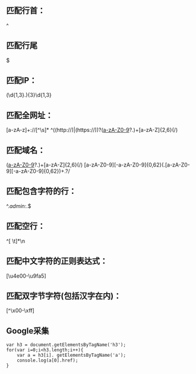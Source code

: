 ## 匹配行首：
^

## 匹配行尾
$

## 匹配IP：
(\d{1,3}\.){3}\d{1,3}

## 匹配全网址：
[a-zA-z]+://[^\s]*
^((http://)|(https://))?([a-zA-Z0-9]([a-zA-Z0-9\-]{0,61}[a-zA-Z0-9])?\.)+[a-zA-Z]{2,6}(/)


## 匹配域名：
([a-zA-Z0-9]([a-zA-Z0-9\-]{0,61}[a-zA-Z0-9])?\.)+[a-zA-Z]{2,6}(/)
[a-zA-Z0-9][-a-zA-Z0-9]{0,62}(\.[a-zA-Z0-9][-a-zA-Z0-9]{0,62})+\.?/


## 匹配包含字符的行：
^.*admin:.*$

## 匹配空行：
^[ \t]*\n

## 匹配中文字符的正则表达式：
[\u4e00-\u9fa5]


## 匹配双字节字符(包括汉字在内)：
[^\x00-\xff]







## Google采集
```
var h3 = document.getElementsByTagName('h3');  
for(var i=0;i<h3.length;i++){  
	var a = h3[i]. getElementsByTagName('a');  
	console.log(a[0].href);  
}
```
